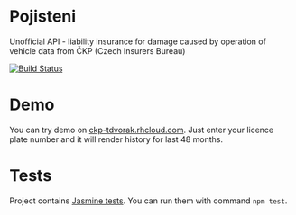 Pojisteni
=======

Unofficial API - liability insurance for damage caused by operation of vehicle data from ČKP (Czech Insurers Bureau)

[![Build Status](https://travis-ci.org/todvora/ckp-api.svg?branch=master)](https://travis-ci.org/todvora/ckp-api)

Demo
====
You can try demo on [ckp-tdvorak.rhcloud.com](http://ckp-tdvorak.rhcloud.com/). Just enter your licence plate number and it will render history for last 48 months. 

Tests
=====
Project contains [Jasmine tests](http://jasmine.github.io/). You can run them with command ```npm test```. 
